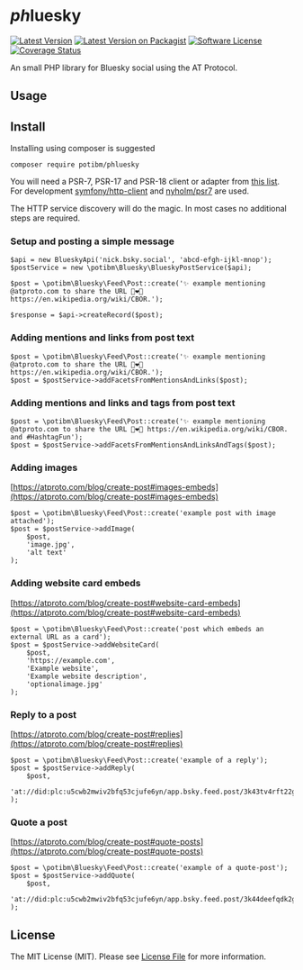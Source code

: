 # *ph*luesky

[![Latest Version](https://img.shields.io/github/release/potibm/phluesky.svg?style=flat-square)](https://github.com/potibm/phluesky/releases)
[![Latest Version on Packagist](https://img.shields.io/packagist/v/potibm/phluesky?style=flat-square)](https://packagist.org/packages/potibm/phluesky)
[![Software License](https://img.shields.io/badge/license-MIT-brightgreen.svg?style=flat-square)](LICENSE)
[![Coverage Status](https://img.shields.io/codecov/c/github/potibm/phluesky?style=flat-square)](https://app.codecov.io/gh/potibm/phluesky)

An small PHP library for Bluesky social using the AT Protocol.

## Usage

## Install

Installing using composer is suggested

```
composer require potibm/phluesky
```

You will need a PSR-7, PSR-17 and PSR-18 client or adapter from [this list](https://docs.php-http.org/en/latest/clients.html). For development [symfony/http-client](https://packagist.org/packages/symfony/http-client) and [nyholm/psr7](https://packagist.org/packages/nyholm/psr7) are used. 

The HTTP service discovery will do the magic. In most cases no additional steps are required. 

### Setup and posting a simple message

```
$api = new BlueskyApi('nick.bsky.social', 'abcd-efgh-ijkl-mnop');
$postService = new \potibm\Bluesky\BlueskyPostService($api);

$post = \potibm\Bluesky\Feed\Post::create('✨ example mentioning @atproto.com to share the URL 👨‍❤️‍👨 https://en.wikipedia.org/wiki/CBOR.');

$response = $api->createRecord($post);
```

### Adding mentions and links from post text

```
$post = \potibm\Bluesky\Feed\Post::create('✨ example mentioning @atproto.com to share the URL 👨‍❤️‍👨 https://en.wikipedia.org/wiki/CBOR.');
$post = $postService->addFacetsFromMentionsAndLinks($post);
```

### Adding mentions and links and tags from post text

```
$post = \potibm\Bluesky\Feed\Post::create('✨ example mentioning @atproto.com to share the URL 👨‍❤️‍👨 https://en.wikipedia.org/wiki/CBOR. and #HashtagFun');
$post = $postService->addFacetsFromMentionsAndLinksAndTags($post);
```

### Adding images

[https://atproto.com/blog/create-post#images-embeds](https://atproto.com/blog/create-post#images-embeds)

```
$post = \potibm\Bluesky\Feed\Post::create('example post with image attached');
$post = $postService->addImage(
    $post, 
    'image.jpg', 
    'alt text'
);
```

### Adding website card embeds

[https://atproto.com/blog/create-post#website-card-embeds](https://atproto.com/blog/create-post#website-card-embeds)

```
$post = \potibm\Bluesky\Feed\Post::create('post which embeds an external URL as a card');
$post = $postService->addWebsiteCard(
    $post, 
    'https://example.com', 
    'Example website', 
    'Example website description',
    'optionalimage.jpg'
);
```

### Reply to a post

[https://atproto.com/blog/create-post#replies](https://atproto.com/blog/create-post#replies)

```
$post = \potibm\Bluesky\Feed\Post::create('example of a reply');
$post = $postService->addReply(
    $post, 
    'at://did:plc:u5cwb2mwiv2bfq53cjufe6yn/app.bsky.feed.post/3k43tv4rft22g'
);
```

### Quote a post

[https://atproto.com/blog/create-post#quote-posts](https://atproto.com/blog/create-post#quote-posts)

```
$post = \potibm\Bluesky\Feed\Post::create('example of a quote-post');
$post = $postService->addQuote(
    $post, 
    'at://did:plc:u5cwb2mwiv2bfq53cjufe6yn/app.bsky.feed.post/3k44deefqdk2g'
);
```

## License

The MIT License (MIT). Please see [License File](https://github.com/potibm/phluesky/blob/main/LICENSE) for more information.
